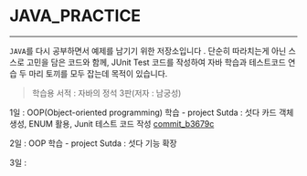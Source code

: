 # JAVA_PRACTICE
---

`JAVA`를 다시 공부하면서 예제를 남기기 위한 저장소입니다 .
단순히 따라치는게 아닌 스스로 고민을 담은 코드와 함께,
JUnit Test 코드를 작성하여 자바 학습과 테스트코드 연습 두 마리 토끼를 모두 잡는데 목적이 있습니다.
 
> 학습용 서적  : 자바의 정석 3판(저자 : 남궁성)

1일 : OOP(Object-oriented programming) 학습 - project Sutda : 섯다 카드 객체 생성, ENUM 활용, Junit 테스트 코드 작성
[commit_b3679c](https://github.com/sihyung92/java_practice/commit/b3679c17b7226a9b298c577550d666e1741240d4)

2일 : OOP 학습 - project Sutda : 섯다 기능 확장

3일 : 
